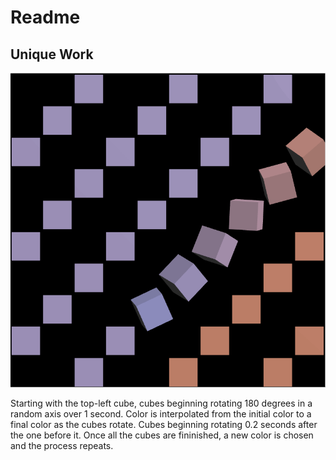 # Readme

## Unique Work

![](/assignments/a5-quat/QuatRotatingCubes.gif)

Starting with the top-left cube, cubes beginning rotating 180 degrees in a random axis over 1 second. Color is interpolated from the initial color to a final color as the cubes rotate. Cubes beginning rotating 0.2 seconds after the one before it. Once all the cubes are fininished, a new color is chosen and the process repeats.
